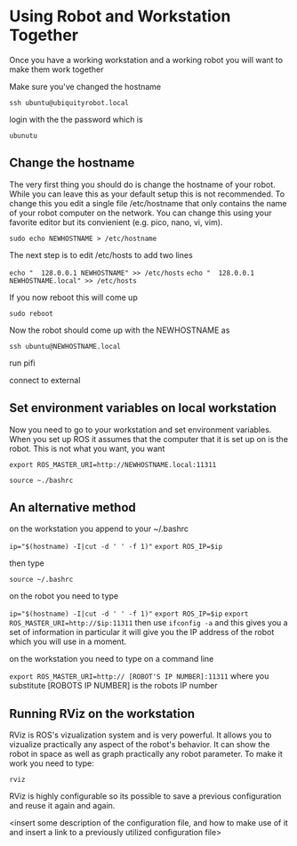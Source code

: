 
# Using Robot and Workstation Together 

Once you have a working workstation and a working robot you will want to make them work together


Make sure you've changed the hostname

`ssh ubuntu@ubiquityrobot.local`

login with the the password which is

`ubunutu`

## Change the hostname

The very first thing you should do is change the hostname of your robot. While you can leave this as your default setup this is not recommended. To change this you edit a single file /etc/hostname that only contains the name of your robot computer on the network. You can change this using your favorite editor but its convienient (e.g. pico, nano, vi, vim).

`sudo echo NEWHOSTNAME > /etc/hostname`

The next step is to edit /etc/hosts to add two lines

` echo "  128.0.0.1 NEWHOSTNAME" >> /etc/hosts `
` echo "  128.0.0.1 NEWHOSTNAME.local" >> /etc/hosts `

If you now reboot this will come up

`sudo reboot`

Now the robot should come up with the NEWHOSTNAME as 

`ssh ubuntu@NEWHOSTNAME.local`

run pifi <documented>

connect to external 

## Set environment variables on local workstation

Now you need to go to your workstation and set environment variables. When you set up ROS it assumes that the computer that it is set up on is the robot. This is not what you want, you want 

`export ROS_MASTER_URI=http://NEWHOSTNAME.local:11311`

`source ~./bashrc`








## An alternative method
on the workstation you append to your ~/.bashrc

`ip="$(hostname) -I|cut -d ' ' -f 1)"`
`export ROS_IP=$ip`

then type

`source ~/.bashrc`

on the robot you need to type

`ip="$(hostname) -I|cut -d ' ' -f 1)"`
`export ROS_IP=$ip`
`export ROS_MASTER_URI=http://$ip:11311`
then use
`ifconfig -a`
and this gives you a set of information in particular it will give you the IP address of the robot which you will use in a moment.

on the workstation you need to type on a command line

`export ROS_MASTER_URI=http:// [ROBOT'S IP NUMBER]:11311` where you substitute [ROBOTS IP NUMBER] is the robots IP number



## Running RViz on the workstation

RViz is ROS's vizualization system and is very powerful. It allows you to vizualize practically any aspect of the robot's behavior. It can show the robot in space as well as graph practically any robot parameter. To make it work you need to type:


`rviz`

RViz is highly configurable so its possible to save a previous configuration and reuse it again and again. 

<insert some description of the configuration file, and how to make use of it and insert a link to a previously utilized configuration file>





